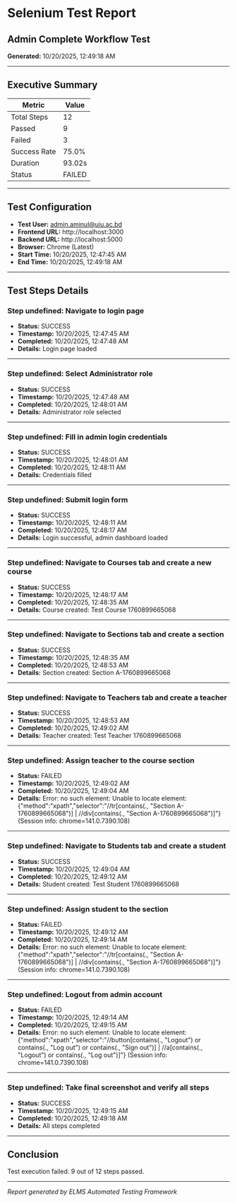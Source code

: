 # Selenium Test Report

## Admin Complete Workflow Test

**Generated:** 10/20/2025, 12:49:18 AM

---

## Executive Summary

| Metric | Value |
|--------|-------|
| Total Steps | 12 |
| Passed | 9 |
| Failed | 3 |
| Success Rate | 75.0% |
| Duration | 93.02s |
| Status | FAILED |

---

## Test Configuration

- **Test User:** admin.aminul@uiu.ac.bd
- **Frontend URL:** http://localhost:3000
- **Backend URL:** http://localhost:5000
- **Browser:** Chrome (Latest)
- **Start Time:** 10/20/2025, 12:47:45 AM
- **End Time:** 10/20/2025, 12:49:18 AM

---

## Test Steps Details


### Step undefined: Navigate to login page

- **Status:** SUCCESS
- **Timestamp:** 10/20/2025, 12:47:45 AM
- **Completed:** 10/20/2025, 12:47:48 AM
- **Details:** Login page loaded

---


### Step undefined: Select Administrator role

- **Status:** SUCCESS
- **Timestamp:** 10/20/2025, 12:47:48 AM
- **Completed:** 10/20/2025, 12:48:01 AM
- **Details:** Administrator role selected

---


### Step undefined: Fill in admin login credentials

- **Status:** SUCCESS
- **Timestamp:** 10/20/2025, 12:48:01 AM
- **Completed:** 10/20/2025, 12:48:11 AM
- **Details:** Credentials filled

---


### Step undefined: Submit login form

- **Status:** SUCCESS
- **Timestamp:** 10/20/2025, 12:48:11 AM
- **Completed:** 10/20/2025, 12:48:17 AM
- **Details:** Login successful, admin dashboard loaded

---


### Step undefined: Navigate to Courses tab and create a new course

- **Status:** SUCCESS
- **Timestamp:** 10/20/2025, 12:48:17 AM
- **Completed:** 10/20/2025, 12:48:35 AM
- **Details:** Course created: Test Course 1760899665068

---


### Step undefined: Navigate to Sections tab and create a section

- **Status:** SUCCESS
- **Timestamp:** 10/20/2025, 12:48:35 AM
- **Completed:** 10/20/2025, 12:48:53 AM
- **Details:** Section created: Section A-1760899665068

---


### Step undefined: Navigate to Teachers tab and create a teacher

- **Status:** SUCCESS
- **Timestamp:** 10/20/2025, 12:48:53 AM
- **Completed:** 10/20/2025, 12:49:02 AM
- **Details:** Teacher created: Test Teacher 1760899665068

---


### Step undefined: Assign teacher to the course section

- **Status:** FAILED
- **Timestamp:** 10/20/2025, 12:49:02 AM
- **Completed:** 10/20/2025, 12:49:04 AM
- **Details:** Error: no such element: Unable to locate element: {"method":"xpath","selector":"//tr[contains(., "Section A-1760899665068")] | //div[contains(., "Section A-1760899665068")]"}
  (Session info: chrome=141.0.7390.108)

---


### Step undefined: Navigate to Students tab and create a student

- **Status:** SUCCESS
- **Timestamp:** 10/20/2025, 12:49:04 AM
- **Completed:** 10/20/2025, 12:49:12 AM
- **Details:** Student created: Test Student 1760899665068

---


### Step undefined: Assign student to the section

- **Status:** FAILED
- **Timestamp:** 10/20/2025, 12:49:12 AM
- **Completed:** 10/20/2025, 12:49:14 AM
- **Details:** Error: no such element: Unable to locate element: {"method":"xpath","selector":"//tr[contains(., "Section A-1760899665068")] | //div[contains(., "Section A-1760899665068")]"}
  (Session info: chrome=141.0.7390.108)

---


### Step undefined: Logout from admin account

- **Status:** FAILED
- **Timestamp:** 10/20/2025, 12:49:14 AM
- **Completed:** 10/20/2025, 12:49:15 AM
- **Details:** Error: no such element: Unable to locate element: {"method":"xpath","selector":"//button[contains(., "Logout") or contains(., "Log out") or contains(., "Sign out")] | //a[contains(., "Logout") or contains(., "Log out")]"}
  (Session info: chrome=141.0.7390.108)

---


### Step undefined: Take final screenshot and verify all steps

- **Status:** SUCCESS
- **Timestamp:** 10/20/2025, 12:49:15 AM
- **Completed:** 10/20/2025, 12:49:18 AM
- **Details:** All steps completed

---


## Conclusion

Test execution failed. 9 out of 12 steps passed.

---

*Report generated by ELMS Automated Testing Framework*
